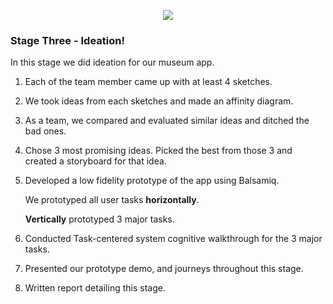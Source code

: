 <p align="center"><img src="https://github.com/csj9703/CPSC-481-Project/blob/master/assets/images/lowfiPrototype/LowFiHomescreen_Screenshot.png" /></p>

### Stage Three - Ideation!

In this stage we did ideation for our museum app.

1. Each of the team member came up with at least 4 sketches.
2. We took ideas from each sketches and made an affinity diagram.
3. As a team, we compared and evaluated similar ideas and ditched the bad ones.
4. Chose 3 most promising ideas. Picked the best from those 3 and created a storyboard for that idea.
5. Developed a low fidelity prototype of the app using Balsamiq.

    We prototyped all user tasks **horizontally**.
    
    **Vertically** prototyped 3 major tasks.
6. Conducted Task-centered system cognitive walkthrough for the 3 major tasks.
7. Presented our prototype demo, and journeys throughout this stage.
8. Written report detailing this stage.
